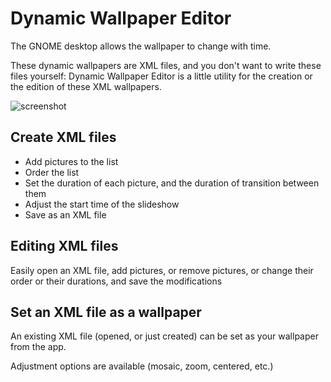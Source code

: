 # Dynamic Wallpaper Editor

The GNOME desktop allows the wallpaper to change with time.

These dynamic wallpapers are XML files, and you don't want to write these files yourself: Dynamic Wallpaper Editor is a little utility for the creation or the edition of these XML wallpapers.

![screenshot](https://i.imgur.com/QW58lva.png)

## Create XML files

- Add pictures to the list
- Order the list
- Set the duration of each picture, and the duration of transition between them
- Adjust the start time of the slideshow
- Save as an XML file

## Editing XML files

Easily open an XML file, add pictures, or remove pictures, or change their order or their durations, and save the modifications

## Set an XML file as a wallpaper

An existing XML file (opened, or just created) can be set as your wallpaper from the app.

Adjustment options are available (mosaic, zoom, centered, etc.)

<!-- TODO:

- mieux détecter les modifications
- lignes draggable

-->
